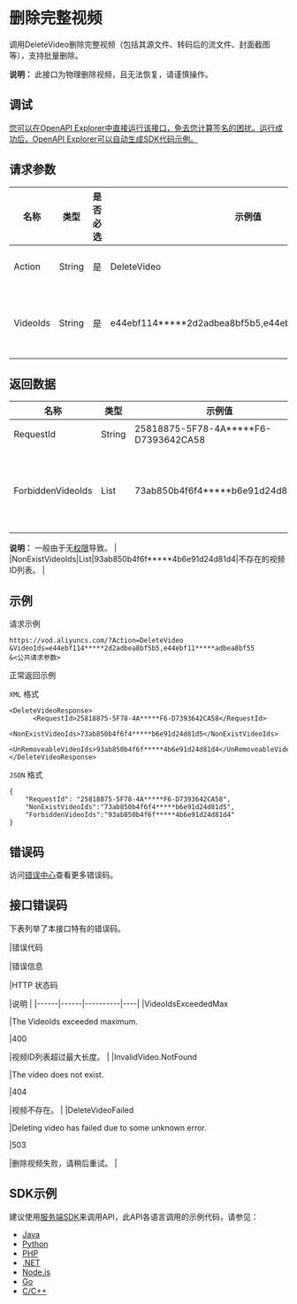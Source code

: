 # 删除完整视频

调用DeleteVideo删除完整视频（包括其源文件、转码后的流文件、封面截图等），支持批量删除。

**说明：** 此接口为物理删除视频，且无法恢复，请谨慎操作。

## 调试

[您可以在OpenAPI Explorer中直接运行该接口，免去您计算签名的困扰。运行成功后，OpenAPI Explorer可以自动生成SDK代码示例。](https://api.aliyun.com/#product=vod&api=DeleteVideo&type=RPC&version=2017-03-21)

## 请求参数

|名称|类型|是否必选|示例值|描述|
|--|--|----|---|--|
|Action|String|是|DeleteVideo|系统规定参数。取值：**DeleteVideo**。 |
|VideoIds|String|是|e44ebf114\*\*\*\*\*2d2adbea8bf5b5,e44ebf11\*\*\*\*\*adbea8bf55|视频ID列表。多个ID使用英文逗号（,）分隔。最多支持20个。 |

## 返回数据

|名称|类型|示例值|描述|
|--|--|---|--|
|RequestId|String|25818875-5F78-4A\*\*\*\*\*F6-D7393642CA58|请求ID。 |
|ForbiddenVideoIds|List|73ab850b4f6f4\*\*\*\*\*b6e91d24d81d5|被禁止操作的视频ID列表。

 **说明：** 一般由于无[权限](~~113600h~~)导致。 |
|NonExistVideoIds|List|93ab850b4f6f\*\*\*\*\*4b6e91d24d81d4|不存在的视频ID列表。 |

## 示例

请求示例

```
https://vod.aliyuncs.com/?Action=DeleteVideo
&VideoIds=e44ebf114*****2d2adbea8bf5b5,e44ebf11*****adbea8bf55
&<公共请求参数>
```

正常返回示例

`XML` 格式

```
<DeleteVideoResponse>
      <RequestId>25818875-5F78-4A*****F6-D7393642CA58</RequestId>
      <NonExistVideoIds>73ab850b4f6f4*****b6e91d24d81d5</NonExistVideoIds>
	  <UnRemoveableVideoIds>93ab850b4f6f*****4b6e91d24d81d4</UnRemoveableVideoIds>
</DeleteVideoResponse>
```

`JSON` 格式

```
{
    "RequestId": "25818875-5F78-4A*****F6-D7393642CA58",
    "NonExistVideoIds":"73ab850b4f6f4*****b6e91d24d81d5",
    "ForbiddenVideoIds":"93ab850b4f6f*****4b6e91d24d81d4"
}
```

## 错误码

访问[错误中心](https://error-center.alibabacloud.com/status/product/vod)查看更多错误码。

## 接口错误码

下表列举了本接口特有的错误码。

|错误代码

|错误信息

|HTTP 状态码

|说明 |
|------|------|----------|----|
|VideoIdsExceededMax

|The VideoIds exceeded maximum.

|400

|视频ID列表超过最大长度。 |
|InvalidVideo.NotFound

|The video does not exist.

|404

|视频不存在。 |
|DeleteVideoFailed

|Deleting video has failed due to some unknown error.

|503

|删除视频失败，请稍后重试。 |

## SDK示例

建议使用[服务端SDK](~~101789~~)来调用API，此API各语言调用的示例代码，请参见：

-   [Java](~~61063~~)
-   [Python](~~61054~~)
-   [PHP](~~61069~~)
-   [.NET](~~84750~~)
-   [Node.js](~~101396~~)
-   [Go](~~101411~~)
-   [C/C++](~~101261~~)

